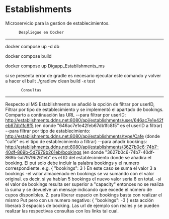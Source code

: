 # Establishments

Microservicio para la gestion de establecimientos.

          Despliegue en Docker
------------------------------------------------------

docker compose up -d db

docker compose build

docker compose up Digapp_Establishments_ms

si se presenta error de gradle es necesario ejecutar este comando y volver a hacer el built
./gradlew clean build -x test


           Consultas
------------------------------------------------------
Respecto al MS Establishments se añadió la opción de filtrar por userID, Filtrar por tipo de establecimiento y se implementó el apartado de bookings. Comparto a continuación las URL
--para filtrar por userID:
http://establishments.ddns.net:8080/api/establishments/user/646ac7e1e42feb67db1fc8f5 (en donde "646ac7e1e42feb67db1fc8f5" es el userID a filtrar)
--para filtrar por tipo de establecimiento:
http://establishments.ddns.net:8080/api/establishments/type/Cafe (donde "café" es el tipo de establecimiento a filtrar)
--para añadir bookings:
http://establishments.ddns.net:8080/api/establishments/3627b0c6-74b7-40df-869b-5d7979b261eb/bookings (en donde "3627b0c6-74b7-40df-869b-5d7979b261eb" es el ID del establecimiento donde se añadira el booking.
El put solo debe incluir la palabra bookings y el numero correspondiente. e.g.
{
    "bookings": 3
}
En este caso se suma el valor 3 a bookings
-el valor almacenado en bookings se va sumando con el valor original. es decir, si ya habían 5 bookings el nuevo valor seria 8 en total.
-si el valor de bookings resulta ser superior a "capacity" entonces no se realiza la suma y se devuelve un mensaje indicando que excede el número de cupos disponibles.
2. para liberar espacio en bookings basta con realizar el mismo Put pero con un numero negativo:
{
    "bookings": -3
}
esta acción liberará 3 espacios de booking.
Las url de ejemplo son reales y se pueden realizar las respectivas consultas con los links tal cual.
